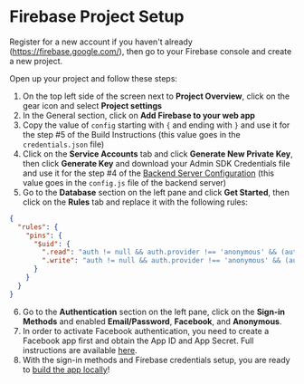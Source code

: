# Firebase Project Setup

Register for a new account if you haven't already (<https://firebase.google.com/>), then go to your Firebase console and create a new project.

Open up your project and follow these steps:

  1. On the top left side of the screen next to **Project Overview**, click on the gear icon and select **Project settings**
  2. In the General section, click on **Add Firebase to your web app**
  3. Copy the value of `config` starting with `{` and ending with `}` and use it for the step #5 of the Build Instructions (this value goes in the `credentials.json` file)
  4. Click on the **Service Accounts** tab and click **Generate New Private Key**, then click **Generate Key** and download your Admin SDK Credentials file and use it for the step #4 of the [Backend Server Configuration](./backend-setup.md) (this value goes in the `config.js` file of the backend server)
  5. Go to the **Database** section on the left pane and click **Get Started**, then click on the **Rules** tab and replace it with the following rules:
  ```json
  {
    "rules": {
      "pins": {
        "$uid": {
          ".read": "auth != null && auth.provider !== 'anonymous' && (auth.token.email_verified === true || auth.provider === 'facebook') && auth.uid === $uid",
          ".write": "auth != null && auth.provider !== 'anonymous' && (auth.token.email_verified === true || auth.provider === 'facebook') && auth.uid === $uid"
        }
      }
    }
  }
  ```
  6. Go to the **Authentication** section on the left pane, click on the **Sign-in Methods** and enabled **Email/Password**, **Facebook**, and **Anonymous**.
  7. In order to activate Facebook authentication, you need to create a Facebook app first and obtain the App ID and App Secret. Full instructions are available [here](./facebook-app-setup.md).
  8. With the sign-in methods and Firebase credentials setup, you are ready to [build the app locally](../readme.md#build-instructions)!

